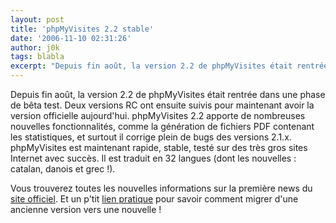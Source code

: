```yaml
---
layout: post
title: 'phpMyVisites 2.2 stable'
date: '2006-11-10 02:31:26'
author: j0k
tags: blabla
excerpt: "Depuis fin août, la version 2.2 de phpMyVisites était rentrée dans une phase de bêta test. Deux versions RC ont ensuite suivis pour maintenant avoir la version officielle aujourd'hui.     \nphpMyVisites 2.2 apporte de nombreuses nouvelles fonctionnalités, comme la génération de fichiers PDF contenant les statistiques, et surtout il corrige plein de bugs des      …"
---
```


Depuis fin août, la version 2.2 de phpMyVisites était rentrée dans une phase de bêta test. Deux versions RC ont ensuite suivis pour maintenant avoir la version officielle aujourd'hui.
phpMyVisites 2.2 apporte de nombreuses nouvelles fonctionnalités, comme la génération de fichiers PDF contenant les statistiques, et surtout il corrige plein de bugs des versions 2.1.x. phpMyVisites est maintenant rapide, stable, testé sur des très gros sites Internet avec succès. Il est traduit en 32 langues (dont les nouvelles : catalan, danois et grec !).

Vous trouverez toutes les nouvelles informations sur la première news du [site officiel](http://www.phpmyvisites.net/).   Et un p'tit [lien pratique](http://www.phpmyvisites.net/documentation/Installation_et_Mise_%C3%A0_jour#Mettre_.C3.A0_jour_depuis_une_ancienne_version) pour savoir comment migrer d'une ancienne version vers une nouvelle !
